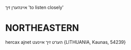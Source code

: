 אײַנהערן זיך
'to listen closely'

NORTHEASTERN
==============

hercax ajnet הערט זיך אײַנעט {LITHUANIA, Kaunas, 54239} 